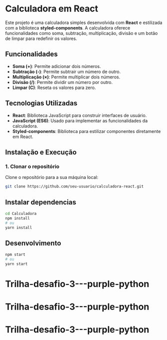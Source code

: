 # Calculadora em React

Este projeto é uma calculadora simples desenvolvida com **React** e estilizada com a biblioteca **styled-components**. A calculadora oferece funcionalidades como soma, subtração, multiplicação, divisão e um botão de limpar para redefinir os valores.

## Funcionalidades

- **Soma (+)**: Permite adicionar dois números.
- **Subtração (-)**: Permite subtrair um número de outro.
- **Multiplicação (×)**: Permite multiplicar dois números.
- **Divisão (/)**: Permite dividir um número por outro.
- **Limpar (C)**: Reseta os valores para zero.

## Tecnologias Utilizadas

- **React**: Biblioteca JavaScript para construir interfaces de usuário.
- **JavaScript (ES6)**: Usado para implementar as funcionalidades da calculadora.
- **Styled-components**: Biblioteca para estilizar componentes diretamente em React.

## Instalação e Execução

### 1. Clonar o repositório

Clone o repositório para a sua máquina local:

```bash
git clone https://github.com/seu-usuario/calculadora-react.git
```

## Instalar dependencias

```bash 
cd Calculadora
npm install
# ou
yarn install

```


## Desenvolvimento
```bash
npm start
# ou
yarn start

```


# Trilha-desafio-3---purple-python
# Trilha-desafio-3---purple-python
# Trilha-desafio-3---purple-python
